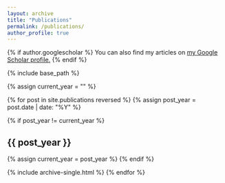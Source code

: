```yaml
---
layout: archive
title: "Publications"
permalink: /publications/
author_profile: true
---
```


{% if author.googlescholar %}
  You can also find my articles on <u><a href="{{author.googlescholar}}">my Google Scholar profile</a>.</u>
{% endif %}

{% include base_path %}

{% assign current_year = "" %}

{% for post in site.publications reversed %}
  {% assign post_year = post.date | date: "%Y" %}
  
  {% if post_year != current_year %}
  <!-- Add a new year header -->
  <h2>{{ post_year }}</h2>
  {% assign current_year = post_year %}
  {% endif %}
  
  <!-- Render the publication -->
  {% include archive-single.html %}
{% endfor %}


